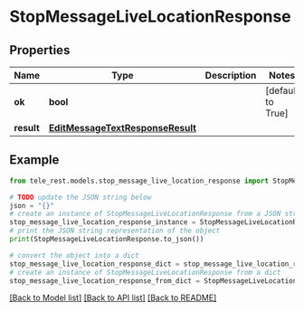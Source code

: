 # StopMessageLiveLocationResponse


## Properties

Name | Type | Description | Notes
------------ | ------------- | ------------- | -------------
**ok** | **bool** |  | [default to True]
**result** | [**EditMessageTextResponseResult**](EditMessageTextResponseResult.md) |  | 

## Example

```python
from tele_rest.models.stop_message_live_location_response import StopMessageLiveLocationResponse

# TODO update the JSON string below
json = "{}"
# create an instance of StopMessageLiveLocationResponse from a JSON string
stop_message_live_location_response_instance = StopMessageLiveLocationResponse.from_json(json)
# print the JSON string representation of the object
print(StopMessageLiveLocationResponse.to_json())

# convert the object into a dict
stop_message_live_location_response_dict = stop_message_live_location_response_instance.to_dict()
# create an instance of StopMessageLiveLocationResponse from a dict
stop_message_live_location_response_from_dict = StopMessageLiveLocationResponse.from_dict(stop_message_live_location_response_dict)
```
[[Back to Model list]](../README.md#documentation-for-models) [[Back to API list]](../README.md#documentation-for-api-endpoints) [[Back to README]](../README.md)


